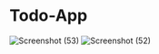 # Todo-App


![Screenshot (53)](https://user-images.githubusercontent.com/86006796/151661015-29786bb8-b244-490e-b5c6-8cf8efd72263.png)
![Screenshot (52)](https://user-images.githubusercontent.com/86006796/151661019-a91d8245-dd70-45c0-b641-3b8258cfedf6.png)

